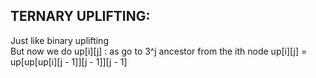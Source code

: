 **TERNARY UPLIFTING:**
--

Just like binary uplifting \
But now we do up[i][j] : as go to 3^j ancestor from the ith node
up[i][j] = up[up[up[i][j - 1]][j - 1]][j - 1]

